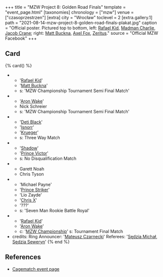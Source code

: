 +++
title = "MZW Project 8: Golden Road Finals"
template = "event_page.html"
[taxonomies]
chronology = ["mzw"]
venue = ["czasoprzestrzen"]
[extra]
city = "Wrocław"
toclevel = 2
[extra.gallery.1]
path = "2021-08-14-mzw-project-8-golden-road-finals-plakat.jpg"
caption = "Official poster. Pictured top to bottom, left: [Rafael Kid](@/w/rafael-kid.md), [Madman Charlie](@/w/madman-charlie.md), [Jacob Crane](@/w/jacob-crane.md); right: [Matt Buckna](@/w/matt-buckna.md), [Axel Fox](@/w/axel-fox.md), [Zeritus](@/w/zeritus.md)."
source = "Official MZW Facebook"
+++

## Card

{% card() %}
- - '[Rafael Kid](@/w/rafael-kid.md)'
  - '[Matt Buckna](@/w/matt-buckna.md)'
  - s: 'MZW Championship Tournament Semi Final Match'
- - '[Aron Wake](@/w/aron-wake.md)'
  - Nick Schreier
  - s: 'MZW Championship Tournament Semi Final Match'
- - '[Deti Black](@/w/dieter-schwartz.md)'
  - '[Isnorr](@/w/isnorr.md)'
  - '[Krueger](@/w/olgierd.md)'
  - s: Three Way Match
- - '[Shadow](@/w/shadow.md)'
  - '[Prince Victor](@/w/vic-golden.md)'
  - s: No Disqualification Match
- - Garett Noah
  - Chris Tyson
- -  'Michael Payne'
  -  '[Prince Striker](@/w/royal-striker.md)'
  -  'Lio Zayde'
  -  '[Chris X](@/w/chris-x.md)'
  -  '???'
  -  s: 'Seven Man Rookie Battle Royal'
- - '[Rafael Kid](@/w/rafael-kid.md)'
  - '[Aron Wake](@/w/aron-wake.md)'
  - c: '[MZW Championship](@/c/mzw-championship.md)'
    s: Tournament Final Match
- credits:
    Ring Announcer: '[Mateusz Czarnecki](@/w/mateusz-czarnecki.md)'
    Referees: '[Sędzia Michał](@/w/sedzia-michal.md), [Sędzia Seweryn](@/w/sedzia-seweryn.md)'
{% end %}

## References

* [Cagematch event page](https://www.cagematch.net/?id=1&nr=322479)
